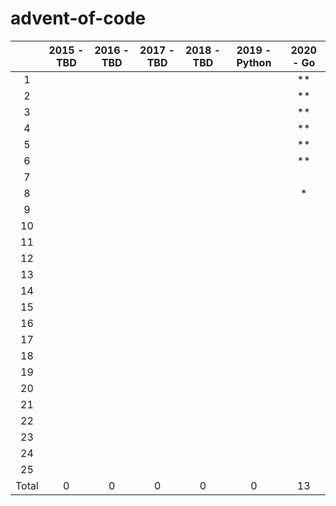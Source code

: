 # advent-of-code

|       | 2015 - TBD | 2016 - TBD | 2017 - TBD | 2018 - TBD | 2019 - Python | 2020 - Go |
|:-----:|:----------:|:----------:|:----------:|:----------:|:-------------:|:---------:|
|   1   |            |            |            |            |               |     **    |
|   2   |            |            |            |            |               |     **    |
|   3   |            |            |            |            |               |     **    |
|   4   |            |            |            |            |               |     **    |
|   5   |            |            |            |            |               |     **    |
|   6   |            |            |            |            |               |     **    |
|   7   |            |            |            |            |               |           |
|   8   |            |            |            |            |               |     *     |
|   9   |            |            |            |            |               |           |
|   10  |            |            |            |            |               |           |
|   11  |            |            |            |            |               |           |
|   12  |            |            |            |            |               |           |
|   13  |            |            |            |            |               |           |
|   14  |            |            |            |            |               |           |
|   15  |            |            |            |            |               |           |
|   16  |            |            |            |            |               |           |
|   17  |            |            |            |            |               |           |
|   18  |            |            |            |            |               |           |
|   19  |            |            |            |            |               |           |
|   20  |            |            |            |            |               |           |
|   21  |            |            |            |            |               |           |
|   22  |            |            |            |            |               |           |
|   23  |            |            |            |            |               |           |
|   24  |            |            |            |            |               |           |
|   25  |            |            |            |            |               |           |
| Total |      0     |      0     |      0     |      0     |       0       |     13    |
